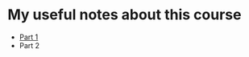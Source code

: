 
# My useful notes about this course

* [Part 1](https://github.com/jordanamorais/alura-angular2/tree/master/module-I)
* Part 2
